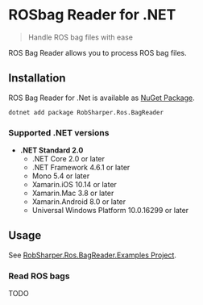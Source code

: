 # ROSbag Reader for .NET
> Handle ROS bag files with ease

ROS Bag Reader allows you to process ROS bag files.


## Installation

ROS Bag Reader for .Net is available as [NuGet Package](https://robotics-baget.joanneum.at/packages/RobSharper.Ros.MessageParser/).


```
dotnet add package RobSharper.Ros.BagReader
``` 

### Supported .NET versions
 
* **.NET Standard 2.0**
    * .NET Core 2.0 or later
    * .NET Framework 4.6.1 or later
    * Mono 5.4 or later
    * Xamarin.iOS 10.14 or later
    * Xamarin.Mac 3.8 or later
    * Xamarin.Android 8.0 or later
    * Universal Windows Platform 10.0.16299 or later


## Usage

See [RobSharper.Ros.BagReader.Examples Project](RobSharper.Ros.BagReader.Examples/).

### Read ROS bags

TODO
